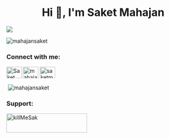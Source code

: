 
<h1 align="center">Hi 👋, I'm Saket Mahajan</h1>


![](https://enc2b38a75kd45p.m.pipedream.net)

<p align="left"> <img src="https://komarev.com/ghpvc/?username=mahajansaket&label=Profile%20views&color=0e75b6&style=flat" alt="mahajansaket" /> </p>

<h3 align="left">Connect with me:</h3>
<p align="left">
<a href="https://codepen.io/mahajansaket" target="blank"><img align="center" src="https://cdn.jsdelivr.net/npm/simple-icons@3.0.1/icons/codepen.svg" alt="mahajansaket" height="30" width="40" /></a>
<a href="https://linkedin.com/in/saketmahajan" target="blank"><img align="center" src="https://cdn.jsdelivr.net/npm/simple-icons@3.0.1/icons/linkedin.svg" alt="saketmahajan" height="30" width="40" /></a>
  
  <a href="https://www.linkedin.com/in/mahajansaket/">
  <img align="left" alt="Saket Mahajan's LinkedIN" height="30" width="40" src="https://raw.githubusercontent.com/peterthehan/peterthehan/master/assets/linkedin.svg" />
</a>
</p>


<p>&nbsp;<img align="center" src="https://github-readme-stats.vercel.app/api?username=mahajansaket&show_icons=true&locale=en" alt="mahajansaket" /></p>

<h3 align="left">Support:</h3>
<p><a href="https://www.buymeacoffee.com/killMeSak"> <img align="left" src="https://cdn.buymeacoffee.com/buttons/v2/default-yellow.png" height="50" width="210" alt="killMeSak" /></a></p><br><br>



<!--

### Hi there 👋

<a href="https://www.linkedin.com/in/mahajansaket/">
  <img align="left" alt="Saket Mahajan's LinkedIN" width="22px" src="https://raw.githubusercontent.com/peterthehan/peterthehan/master/assets/linkedin.svg" />
</a>

![](https://enc2b38a75kd45p.m.pipedream.net)

**mahajansaket/mahajansaket** is a ✨ _special_ ✨ repository because its `README.md` (this file) appears on your GitHub profile.

Here are some ideas to get you started:

### Hey there <img src="https://media.giphy.com/media/hvRJCLFzcasrR4ia7z/giphy.gif" width="25px">
<a href="https://www.linkedin.com/in/mahajansaket/">
  <img align="left" alt="Saket Mahajan's LinkedIN" width="22px" src="https://raw.githubusercontent.com/peterthehan/peterthehan/master/assets/linkedin.svg" />
</a>


<br />

- 🔭 I’m currently working on ...
- 🌱 I’m currently learning ...
- 👯 I’m looking to collaborate on ...
- 🤔 I’m looking for help with ...
- 💬 Ask me about ...
- 📫 How to reach me: ...
- 😄 Pronouns: ...
- ⚡ Fun fact: ...
-->
